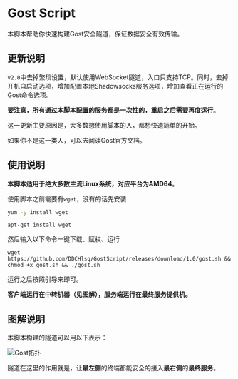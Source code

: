 # Gost Script

本脚本帮助你快速构建Gost安全隧道，保证数据安全有效传输。

## 更新说明

`v2.0`中去掉繁琐设置，默认使用WebSocket隧道，入口只支持TCP。同时，去掉开机自启动选项，增加配置本地Shadowsocks服务选项，增加查看正在运行的Gost命令选项。

**要注意，所有通过本脚本配置的服务都是一次性的，重启之后需要再度运行**。

这一更新主要原因是，大多数想使用脚本的人，都想快速简单的开始。

如果你不是这一类人，可以去阅读Gost官方文档。

## 使用说明

**本脚本适用于绝大多数主流Linux系统，对应平台为AMD64**。

使用脚本之前需要有`wget`，没有的话先安装

```bash
yum -y install wget
```

```shell
apt-get install wget
```

然后输入以下命令一键下载、赋权、运行

```shell
wget https://github.com/DDCHlsq/GostScript/releases/download/1.0/gost.sh && chmod +x gost.sh && ./gost.sh
```

运行之后按照引导来即可。

**客户端运行在中转机器（见图解），服务端运行在最终服务提供机。**

## 图解说明

本脚本构建的隧道可以用以下表示：

![Gost拓扑](http://cos.nju.world:9000/public-pictures/GithubPics/Gost拓扑.jpg)

隧道在这里的作用就是，让**最左侧**的终端都能安全的接入**最右侧**的**最终服务**。